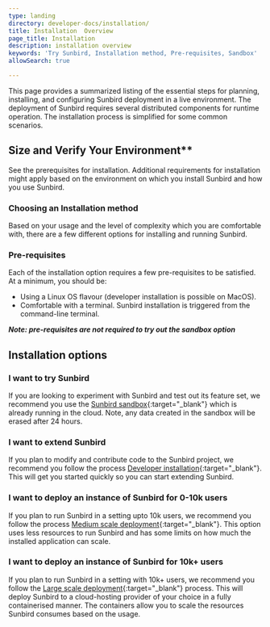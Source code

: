 ```yaml
---
type: landing
directory: developer-docs/installation/
title: Installation  Overview
page_title: Installation
description: installation overview
keywords: 'Try Sunbird, Installation method, Pre-requisites, Sandbox'
allowSearch: true

---
```

This page provides a summarized listing of the essential steps for planning, installing, and configuring Sunbird deployment in a live environment. The deployment of Sunbird requires several distributed components for runtime operation. The installation process is simplified for some common scenarios.

## Size and Verify Your Environment**

See the prerequisites for installation. Additional requirements for installation might apply based on the environment on which you install Sunbird and how you use Sunbird.


### Choosing an Installation method

Based on your usage and the level of complexity which you are comfortable with, there are a few different options for installing and running Sunbird.

### Pre-requisites

Each of the installation option requires a few pre-requisites to be satisfied. 
At a minimum, you should be:

   - Using a Linux OS flavour (developer installation is possible on MacOS).
   - Comfortable with a terminal. Sunbird installation is triggered from the command-line terminal.

***Note: pre-requisites are not required to try out the sandbox option***

## Installation options

### I want to try Sunbird

If you are looking to experiment with Sunbird and test out its feature set, we recommend you use the [Sunbird sandbox](https://staging.open-sunbird.org/){:target="_blank"} which is already running in the cloud. Note, any data created in the sandbox will be erased after 24 hours.

### I want to extend Sunbird

If you plan to modify and contribute code to the Sunbird project, we recommend you follow the process [Developer installation]( docs/developer-docs/installation/installing_sunbirdon_laptop/){:target="_blank"}. This will get you started quickly so you can start extending Sunbird.

### I want to deploy an instance of Sunbird for 0-10k users

If you plan to run Sunbird in a setting upto 10k users, we recommend you follow the process [Medium scale deployment](docs/developer-docs/installation/medium_scale_deploy/){:target="_blank"}. This option uses less resources to run Sunbird and has some limits on how much the installed application can scale.

### I want to deploy an instance of Sunbird for 10k+ users

If you plan to run Sunbird in a setting with 10k+ users, we recommend you follow the [Large scale deployment](){:target="_blank"} process. 
This will deploy Sunbird to a cloud-hosting provider of your choice in a fully containerised manner. The containers allow you to scale the resources Sunbird consumes based on the usage.


